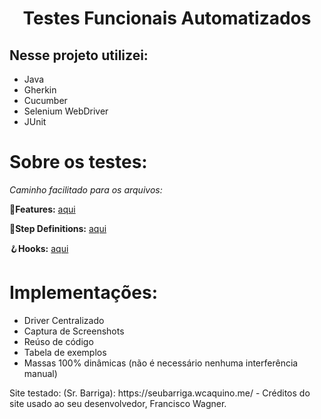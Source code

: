 <h1 align="center">Testes Funcionais Automatizados
</h1>

## Nesse projeto utilizei: 

- Java
- Gherkin
- Cucumber
- Selenium WebDriver
- JUnit


# Sobre os testes:

_Caminho facilitado para os arquivos:_

🥒**Features:** <a href="https://github.com/FrancoRoldao/Automation-testes_funcionais/tree/master/TestesFuncionais/src/test/resources/features">aqui</a>

👣**Step Definitions:** <a href="https://github.com/FrancoRoldao/Automation-testes_funcionais/tree/master/TestesFuncionais/src/test/java/br/com/franco/steps">aqui</a>

🪝**Hooks:** <a href="https://github.com/FrancoRoldao/Automation-testes_funcionais/blob/master/TestesFuncionais/src/test/java/br/com/franco/steps/Hooks.java">aqui</a>

# Implementações: 
- Driver Centralizado
- Captura de Screenshots
- Reúso de código
- Tabela de exemplos 
- Massas 100% dinâmicas (não é necessário nenhuma interferência manual)








<footer>
Site testado: (Sr. Barriga): https://seubarriga.wcaquino.me/ - Créditos do site usado ao seu desenvolvedor, Francisco Wagner.
</footer>


